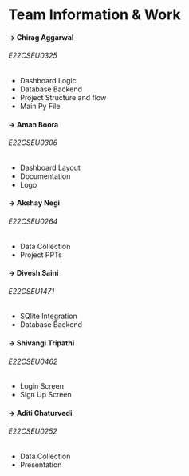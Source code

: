 # Team Information & Work

#### -> Chirag Aggarwal
###### E22CSEU0325
- Dashboard Logic
- Database Backend
- Project Structure and flow
- Main Py File

#### -> Aman Boora
###### E22CSEU0306
- Dashboard Layout
- Documentation
- Logo

#### -> Akshay Negi
###### E22CSEU0264
- Data Collection
- Project PPTs

#### -> Divesh Saini
###### E22CSEU1471
- SQlite Integration
- Database Backend

#### -> Shivangi Tripathi
###### E22CSEU0462
- Login Screen
- Sign Up Screen

#### -> Aditi Chaturvedi
###### E22CSEU0252
- Data Collection
- Presentation


